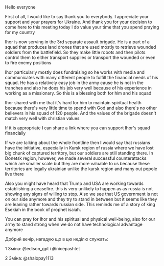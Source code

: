 Hello everyone

First of all, I would like to say thank you to everybody. I appreciate your support and your prayers for Ukraine. And thank you for your decision to come here to this meeting today I do value your time that you spend praying for my country

Ihor is now serving in the 3rd separate assault brigade. He is a part of a squad that produces land drones that are used mostly to retrieve wounded soldiers from the battlefield. So they make little robots and then pilots control them to either transport supplies or transport the wounded or even to fire enemy positions

Ihor particularly mostly does fundraising so he works with media and communicates with many different people to fulfill the financial needs of his squad. He has a relatively easy job in the army cause he is not in the tranches and also he does his job very well because of his experience in working as a missionary. So this is a blessing both for him and his squad

Ihor shared with me that it's hard for him to maintain spiritual health because there's very little time to spend with God and also there's no other believers in his squad of 120 people. And the values of the brigade doesn't match very well with christian values

If it is appropriate I can share a link where you can support Ihor's squad financially 

If we are talking about the whole frontline then I would say that russians have the initiative, especially in Kursk region of russia where we have lost big chunk of captured territory, but our soldiers are still standing there. In Donetsk region, however, we made several successful counterattacks which are smaller scale but they are more valuable to us because these territories are legally ukrainian unlike the kursk region and many out pepole live there

Also you might have heard that Trump and USA are working towards establishing a ceasefire. this is very unlikely to happen as as russia is not showing any signs of willing to stop. Also we see that US government is not on our side anymore and they try to stand in between but it seems like they are leaning rather towards russian side. This reminds me of a story of king Esekiah in the book of prophet isaiah. 

You can pray for Ihor and his spiritual and physical well-being, also for our army to stand strong when we do not have technological advantage anymore

Добрий вечір, нагадую що в цю неділю служать:

1 Зміна:
@edison_gpt і @nicepashtet 

2 Зміна:
@shalopay1113
